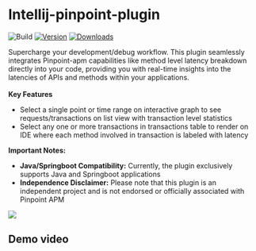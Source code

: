 # Intellij-pinpoint-plugin
![Build](https://github.com/manu156/Intellij-pinpoint-plugin/workflows/Build/badge.svg)
[![Version](https://img.shields.io/jetbrains/plugin/v/23042-pinpoint-integration.svg)](https://plugins.jetbrains.com/plugin/23042-pinpoint-integration)
[![Downloads](https://img.shields.io/jetbrains/plugin/d/23042-pinpoint-integration.svg)](https://plugins.jetbrains.com/plugin/23042-pinpoint-integration)

Supercharge your development/debug workflow.
    This plugin seamlessly integrates Pinpoint-apm capabilities like method level latency breakdown directly into your code,
    providing you with real-time insights into the latencies of APIs and methods within your applications.
<br>
<br>
<strong>Key Features</strong><br>
<ul>
    <li>Select a single point or time range on interactive graph to see requests/transactions on list view with transaction level statistics</li>
    <li>Select any one or more transactions in transactions table to render on IDE where each method involved in transaction is labeled with latency</li>
</ul>
<strong>Important Notes:</strong>
<ul>
    <li><strong>Java/Springboot Compatibility:</strong> Currently, the plugin exclusively supports Java and Springboot applications</li>
    <li><strong>Independence Disclaimer:</strong> Please note that this plugin is an independent project and is not endorsed or officially associated with Pinpoint APM</li>
</ul>

![](https://github.com/manu156/Intellij-pinpoint-plugin/assets/10695678/64d7138e-817e-4108-a0f8-aa2e83ed05e5)

## Demo video
[](https://github.com/manu156/Intellij-pinpoint-plugin/assets/10695678/202a27da-4856-45de-b976-a8b701645745)

